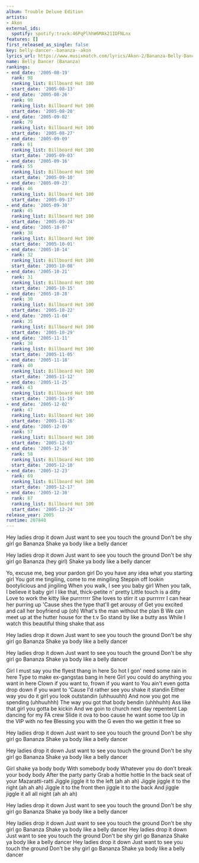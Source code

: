 ```yaml
---
album: Trouble Deluxe Edition
artists:
- Akon
external_ids:
  spotify: spotify:track:46PqPlhhW6MAk21IDFNLnx
features: []
first_released_as_single: false
key: belly-dancer--bananza--akon
lyrics_url: https://www.musixmatch.com/lyrics/Akon-2/Bananza-Belly-Dancer-1
name: Belly Dancer (Bananza)
rankings:
- end_date: '2005-08-19'
  rank: 98
  ranking_list: Billboard Hot 100
  start_date: '2005-08-13'
- end_date: '2005-08-26'
  rank: 90
  ranking_list: Billboard Hot 100
  start_date: '2005-08-20'
- end_date: '2005-09-02'
  rank: 79
  ranking_list: Billboard Hot 100
  start_date: '2005-08-27'
- end_date: '2005-09-09'
  rank: 61
  ranking_list: Billboard Hot 100
  start_date: '2005-09-03'
- end_date: '2005-09-16'
  rank: 55
  ranking_list: Billboard Hot 100
  start_date: '2005-09-10'
- end_date: '2005-09-23'
  rank: 46
  ranking_list: Billboard Hot 100
  start_date: '2005-09-17'
- end_date: '2005-09-30'
  rank: 45
  ranking_list: Billboard Hot 100
  start_date: '2005-09-24'
- end_date: '2005-10-07'
  rank: 38
  ranking_list: Billboard Hot 100
  start_date: '2005-10-01'
- end_date: '2005-10-14'
  rank: 32
  ranking_list: Billboard Hot 100
  start_date: '2005-10-08'
- end_date: '2005-10-21'
  rank: 31
  ranking_list: Billboard Hot 100
  start_date: '2005-10-15'
- end_date: '2005-10-28'
  rank: 30
  ranking_list: Billboard Hot 100
  start_date: '2005-10-22'
- end_date: '2005-11-04'
  rank: 35
  ranking_list: Billboard Hot 100
  start_date: '2005-10-29'
- end_date: '2005-11-11'
  rank: 38
  ranking_list: Billboard Hot 100
  start_date: '2005-11-05'
- end_date: '2005-11-18'
  rank: 40
  ranking_list: Billboard Hot 100
  start_date: '2005-11-12'
- end_date: '2005-11-25'
  rank: 43
  ranking_list: Billboard Hot 100
  start_date: '2005-11-19'
- end_date: '2005-12-02'
  rank: 47
  ranking_list: Billboard Hot 100
  start_date: '2005-11-26'
- end_date: '2005-12-09'
  rank: 57
  ranking_list: Billboard Hot 100
  start_date: '2005-12-03'
- end_date: '2005-12-16'
  rank: 58
  ranking_list: Billboard Hot 100
  start_date: '2005-12-10'
- end_date: '2005-12-23'
  rank: 69
  ranking_list: Billboard Hot 100
  start_date: '2005-12-17'
- end_date: '2005-12-30'
  rank: 87
  ranking_list: Billboard Hot 100
  start_date: '2005-12-24'
release_year: 2005
runtime: 207840
---
```

Hey ladies drop it down
Just want to see you touch the ground
Don't be shy girl go Bananza
Shake ya body like a belly dancer

Hey ladies drop it down
Just want to see you touch the ground
Don't be shy girl go Bananza (hey girl)
Shake ya body like a belly dancer

Yo, excuse me, beg your pardon girl
Do you have any idea what you starting girl
You got me tingiling, come to me mingiling
Steppin off lookin bootylicious and jingiling
When you walk, I see you baby girl
When you talk, I believe it baby girl
I like that, thick-petite n' pretty
Little touch is a ditty
Love to work the kitty like purrrrrrr
She loves to stirr it up purrrrrr
I can hear her purring up
'Cause shes the type that'll get arousy of
Get you excited and call her boyfriend up (oh)
What's the man without the plan B
We can meet up at the hutter house for the t.v
So stand by like a butty ass
While I watch this beautiful thing shake that ass

Hey ladies drop it down
Just want to see you touch the ground
Don't be shy girl go Bananza
Shake ya body like a belly dancer

Hey ladies drop it down
Just want to see you touch the ground
Don't be shy girl go Bananza
Shake ya body like a belly dancer

Girl I must say you the flyest thang in here
So hot I gon' need some rain in here
Type to make ex-gangstas bang in here
Girl you could do anything you want in here
Clown if you want to, frown if you want to
You ain't even gotta drop down if you want to
'Cause I'd rather see you shake it standin
Either way you do it girl you look outstandin (uhhuuuhh)
And now you got me spending (uhhuuhhh)
The way you got that body bendin (uhhhuhh)
Ass like that girl you gotta be kickin
And we goin to church next day repentent
Lap dancing for my FA crew
Slide it ova to boo cause he want some too
Up in the VIP with no fee
Blessing you with the G even tho we gettin it free so

Hey ladies drop it down
Just want to see you touch the ground
Don't be shy girl go Bananza
Shake ya body like a belly dancer

Hey ladies drop it down
Just want to see you touch the ground
Don't be shy girl go Bananza
Shake ya body like a belly dancer

Girl shake ya body body
With somebody body
Whatever you do don't break your body body
After the party party
Grab a hottie hottie
In the back seat of your Mazaratti-ratti
Jiggle jiggle it to the left (ah ah ah)
Jiggle jiggle it to the right (ah ah ah)
Jiggle it to the front then jiggle it to the back
And jiggle jiggle it all all night (ah ah ah)

Hey ladies drop it down
Just want to see you touch the ground
Don't be shy girl go Bananza
Shake ya body like a belly dancer

Hey ladies drop it down
Just want to see you touch the ground
Don't be shy girl go Bananza
Shake ya body like a belly dancer
Hey ladies drop it down
Just want to see you touch the ground
Don't be shy girl go Bananza
Shake ya body like a belly dancer
Hey ladies drop it down
Just want to see you touch the ground
Don't be shy girl go Bananza
Shake ya body like a belly dancer
